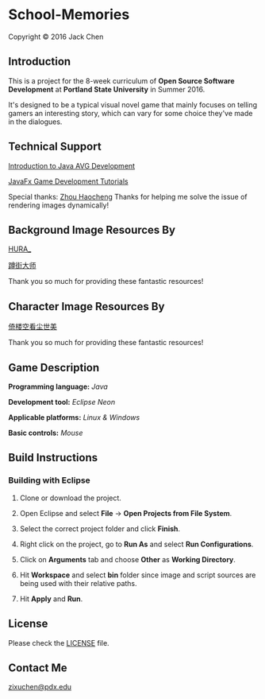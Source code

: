 School-Memories
===============
Copyright &copy; 2016 Jack Chen

## Introduction
This is a project for the 8-week curriculum of **Open Source Software Development** at **Portland State University** in Summer 2016.

It's designed to be a typical visual novel game that mainly focuses on telling gamers an interesting story, which can vary for some choice they've made in the dialogues.

## Technical Support
[Introduction to Java AVG Development](http://blog.csdn.net/cping1982/article/details/3868211)

[JavaFx Game Development Tutorials](http://gamedevelopment.tutsplus.com/tutorials/introduction-to-javafx-for-game-development--cms-23835)

Special thanks: [Zhou Haocheng](http://blog.zhouhaocheng.cn/) Thanks for helping me solve the issue of rendering images dynamically!

## Background Image Resources By
[HURA_](http://bbs.66rpg.com/forum.php?mod=viewthread&tid=398844&extra=page%3D1%26orderby%3Dheats)

[蹲街大师](http://bbs.66rpg.com/forum.php?mod=viewthread&tid=705436&page=9#pid3838410)

Thank you so much for providing these fantastic resources!

## Character Image Resources By
[倚楼空看尘世美](http://bbs.66rpg.com/home.php?mod=space&uid=17367864) 

Thank you so much for providing these fantastic resources!

## Game Description
**Programming language:** *Java*

**Development tool:** *Eclipse Neon*

**Applicable platforms:** *Linux & Windows*

**Basic controls:** *Mouse*

## Build Instructions

### Building with Eclipse
1. Clone or download the project.

2. Open Eclipse and select **File** -> **Open Projects from File System**.

3. Select the correct project folder and click **Finish**.

4. Right click on the project, go to **Run As** and select **Run Configurations**.

5. Click on **Arguments** tab and choose **Other** as **Working Directory**.

6. Hit **Workspace** and select **bin** folder since image and script sources are being used with their relative paths. 

7. Hit **Apply** and **Run**. 

## License
Please check the [LICENSE](https://github.com/lorch1010/OpenSourceProject/blob/master/LICENSE) file.

## Contact Me
zixuchen@pdx.edu


                     
